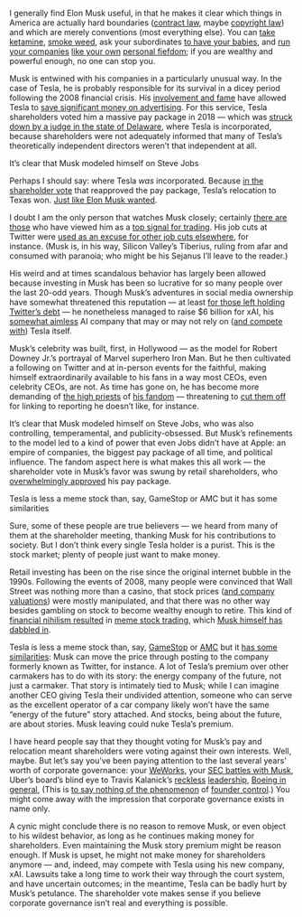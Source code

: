 I generally find Elon Musk useful, in that he makes it clear which things in America are actually hard boundaries ([contract law](/23026874/elon-musk-twitter-buyout-news-updates), maybe [copyright law](https://news.bloomberglaw.com/ip-law/x-platform-escapes-most-of-copyright-suit-from-music-publishers)) and which are merely conventions (most everything else). You can [take ketamine](https://www.wsj.com/business/elon-musk-illegal-drugs-e826a9e1), [smoke weed](/2018/9/7/17830810/elon-musk-smokes-weed-electric-plane-design-joe-rogan-podcast), ask your subordinates [to have your babies](https://www.wsj.com/business/elon-musk-spacex-employee-relationships-8bca2806), and [run your companies](https://www.wsj.com/business/autos/a-glass-house-for-elon-musk-sparks-internal-tesla-probe-9a121db5) [like your own](/2023/2/14/23600358/elon-musk-tweets-algorithm-changes-twitter) [personal fiefdom](https://www.cnbc.com/2024/06/04/elon-musk-told-nvidia-to-ship-ai-chips-reserved-for-tesla-to-x-xai.html); if you are wealthy and powerful enough, no one can stop you. 

Musk is entwined with his companies in a particularly unusual way. In the case of Tesla, he is probably responsible for its survival in a dicey period following the 2008 financial crisis. His [involvement and fame](/2021/5/8/22421873/elon-musk-snl-jokes-thud-why) have allowed Tesla to [save significant money on advertising](/2021/5/9/22426978/elon-musk-snl-electric-vehicle-commercials-tesla-saturday-night-live). For this service, Tesla shareholders voted him a massive pay package in 2018 — which was [struck down by a judge in the state of Delaware](/2024/1/30/24056177/elon-musk-tesla-tornetta-55-billion-pay-package-rejected), where Tesla is incorporated, because shareholders were not adequately informed that many of Tesla’s theoretically independent directors weren’t that independent at all.

It’s clear that Musk modeled himself on Steve Jobs

Perhaps I should say: where Tesla *was* incorporated. Because [in the shareholder vote](/2024/6/12/24177128/tesla-elon-musk-pay-package-shareholder-vote) that reapproved the pay package, Tesla’s relocation to Texas won. [Just like Elon Musk wanted](/2024/6/13/24177656/tesla-shareholders-approve-elon-musks-massive-pay-package-was-there-ever-any-doubt).

I doubt I am the only person that watches Musk closely; certainly [there are those](/2021/5/9/22427006/dogecoin-crashing-elon-musk-snl-host) who have viewed him as a [top signal for trading](https://www.bloomberg.com/opinion/articles/2021-02-04/elon-musk-s-gamestop-tweets-are-now-a-hedge-fund-signal?sref=M8H6LjUF). His job cuts at Twitter were [used as an excuse for other job cuts elsewhere](https://www.nbcnews.com/tech/tech-news/reddit-blackout-protest-private-ceo-elon-musk-huffman-rcna89700), for instance. (Musk is, in his way, Silicon Valley’s Tiberius, ruling from afar and consumed with paranoia; who might be his Sejanus I’ll leave to the reader.)

His weird and at times scandalous behavior has largely been allowed because investing in Musk has been so lucrative for so many people over the last 20-odd years. Though Musk’s adventures in social media ownership have somewhat threatened this reputation — at least [for those left holding Twitter’s debt](https://www.ft.com/content/bc0b6534-c1b6-4979-bc21-30c1ff4594a2) — he nonetheless managed to raise $6 billion for xAI, his [somewhat aimless](/24080217/elon-musk-xai-fundraising-grok-ai) AI company that may or may not rely on ([and compete with](/2024/6/13/24177975/tesla-shareholder-lawsuit-elon-musk-xai-rival-compete)) Tesla itself.

Musk’s celebrity was built, first, in Hollywood — as the model for Robert Downey Jr.’s portrayal of Marvel superhero Iron Man. But he then cultivated a following on Twitter and at in-person events for the faithful, making himself extraordinarily available to his fans in a way most CEOs, even celebrity CEOs, are not. As time has gone on, he has become more demanding of [the high priests](https://x.com/sawyermerritt/status/1770544352592294386?s=46&t=5fphZMdXgc54t6mo9ReYMQ) of [his fandom](/2018/6/26/17505744/elon-musk-fans-tesla-spacex-fandom) — threatening to [cut them off](https://x.com/elonmusk/status/1785405979573514425) for linking to reporting he doesn’t like, for instance.

It’s clear that Musk modeled himself on Steve Jobs, who was also controlling, temperamental, and publicity-obsessed. But Musk’s refinements to the model led to a kind of power that even Jobs didn’t have at Apple: an empire of companies, the biggest pay package of all time, and political influence. The fandom aspect here is what makes this all work — the shareholder vote in Musk’s favor was swung by retail shareholders, who [overwhelmingly approved](/2024/6/14/24178442/the-shareholders-are-givers) his pay package.

Tesla is less a meme stock than, say, GameStop or AMC but it has some similarities

Sure, some of these people are true believers — we heard from many of them at the shareholder meeting, thanking Musk for his contributions to society. But I don’t think every single Tesla holder is a purist. This is the stock market; plenty of people just want to make money.

Retail investing has been on the rise since the original internet bubble in the 1990s. Following the events of 2008, many people were convinced that Wall Street was nothing more than a casino, that stock prices ([and company valuations](/23697708/andreessen-horowitz-a16z-investing-tech)) were mostly manipulated, and that there was no other way besides gambling on stock to become wealthy enough to retire. This kind of [financial nihilism resulted](/2021/7/13/22574133/robinhood-meme-trades-dogecoin-ipo) in [meme stock trading](/22744728/money-fandom-cryptocurrency-retail-trades-stocks), which [Musk himself has dabbled in](/2022/9/29/23377175/gamestop-eat-the-rich-diamond-hands-roaring-kitty-elon-musk-netflix).

Tesla is less a meme stock than, say, [GameStop](/22251427/reddit-gamestop-stock-short-wallstreetbets-robinhood-wall-street) or [AMC](https://www.wsj.com/articles/how-reddit-renegades-helped-theater-giant-amc-avoid-a-tragic-ending-11614358803) but it [has some similarities](https://www.project-syndicate.org/commentary/elon-musk-tesla-meme-stock-by-j-bradford-delong-2024-05): Musk can move the price through posting to the company formerly known as Twitter, for instance. A lot of Tesla’s premium over other carmakers has to do with its story: the energy company of the future, not just a carmaker. That story is intimately tied to Musk; while I can imagine another CEO giving Tesla their undivided attention, someone who can serve as the excellent operator of a car company likely won’t have the same “energy of the future” story attached. And stocks, being about the future, are about stories. Musk leaving could nuke Tesla’s premium.

I have heard people say that they thought voting for Musk’s pay and relocation meant shareholders were voting against their own interests. Well, maybe. But let’s say you’ve been paying attention to the last several years’ worth of corporate governance: your [WeWorks](/22585805/adam-neumann-cult-of-we-wework-book-vc), your [SEC battles with Musk](/2024/4/29/24144317/elon-musk-supreme-court-twitter-sitter-sec-tesla), Uber’s board’s blind eye to Travis Kalanick’s [reckless](https://www.nytimes.com/2017/02/22/technology/uber-workplace-culture.html) [leadership](https://www.nytimes.com/2017/03/03/technology/uber-greyball-program-evade-authorities.html), [Boeing in general](/2019/5/2/18518176/boeing-737-max-crash-problems-human-error-mcas-faa), (This is [to say nothing of the phenomenon](https://www.ft.com/content/27eddb59-1770-4ad8-a07f-6a940e20e00c) of [founder control](/2024/5/28/24166644/vivek-ramaswamy-buzzfeed-letter-shares).) You might come away with the impression that corporate governance exists in name only.

A cynic might conclude there is no reason to remove Musk, or even object to his wildest behavior, as long as he continues making money for shareholders. Even maintaining the Musk story premium might be reason enough. If Musk is upset, he might not make money for shareholders anymore — and, indeed, may compete with Tesla using his new company, xAI. Lawsuits take a long time to work their way through the court system, and have uncertain outcomes; in the meantime, Tesla can be badly hurt by Musk’s petulance. The shareholder vote makes sense if you believe corporate governance isn’t real and everything is possible.
